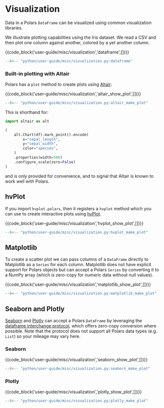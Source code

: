 # Visualization

Data in a Polars `DataFrame` can be visualized using common visualization libraries.

We illustrate plotting capabilities using the Iris dataset. We read a CSV and then
plot one column against another, colored by a yet another column.

{{code_block('user-guide/misc/visualization','dataframe',[])}}

```python exec="on" result="text" session="user-guide/misc/visualization"
--8<-- "python/user-guide/misc/visualization.py:dataframe"
```

### Built-in plotting with Altair

Polars has a `plot` method to create plots using [Altair](https://altair-viz.github.io/):

{{code_block('user-guide/misc/visualization','altair_show_plot',[])}}

```python exec="on" session="user-guide/misc/visualization"
--8<-- "python/user-guide/misc/visualization.py:altair_make_plot"
```

This is shorthand for:

```python
import altair as alt

(
    alt.Chart(df).mark_point().encode(
        x="sepal_length",
        y="sepal_width",
        color="species",
    )
    .properties(width=500)
    .configure_scale(zero=False)
)
```

and is only provided for convenience, and to signal that Altair is known to work well with
Polars.

## hvPlot

If you import `hvplot.polars`, then it registers a `hvplot`
method which you can use to create interactive plots using [hvPlot](https://hvplot.holoviz.org/).

{{code_block('user-guide/misc/visualization','hvplot_show_plot',[])}}

```python exec="on" session="user-guide/misc/visualization"
--8<-- "python/user-guide/misc/visualization.py:hvplot_make_plot"
```

## Matplotlib

To create a scatter plot we can pass columns of a `DataFrame` directly to Matplotlib as a `Series` for each column.
Matplotlib does not have explicit support for Polars objects but can accept a Polars `Series` by
converting it to a NumPy array (which is zero-copy for numeric data without null values).

{{code_block('user-guide/misc/visualization','matplotlib_show_plot',[])}}

```python exec="on" session="user-guide/misc/visualization"
--8<-- "python/user-guide/misc/visualization.py:matplotlib_make_plot"
```

## Seaborn and Plotly

[Seaborn](https://seaborn.pydata.org/) and [Plotly](https://plotly.com/) can accept a Polars `DataFrame` by leveraging the [dataframe interchange protocol](https://data-apis.org/dataframe-api/), which offers zero-copy conversion where possible. Note
that the protocol does not support all Polars data types (e.g. `List`) so your mileage may vary here.

### Seaborn

{{code_block('user-guide/misc/visualization','seaborn_show_plot',[])}}

```python exec="on" session="user-guide/misc/visualization"
--8<-- "python/user-guide/misc/visualization.py:seaborn_make_plot"
```

### Plotly

{{code_block('user-guide/misc/visualization','plotly_show_plot',[])}}

```python exec="on" session="user-guide/misc/visualization"
--8<-- "python/user-guide/misc/visualization.py:plotly_make_plot"
```
